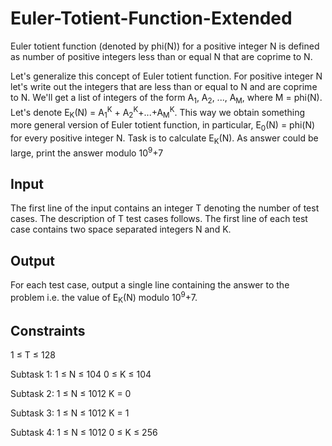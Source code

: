 # Euler-Totient-Function-Extended
Euler totient function (denoted by phi(N)) for a positive integer N is defined as number of positive integers less than or equal N that are coprime to N.

Let's generalize this concept of Euler totient function. For positive integer N let's write out the integers that are less than or equal to N and are coprime to N. We'll get a list of integers of the form A<sub>1</sub>, A<sub>2</sub>, ..., A<sub>M</sub>, where M = phi(N). Let's denote E<sub>K</sub>(N) = A<sub>1</sub><sup>K</sup> + A<sub>2</sub><sup>K</sup>+...+A<sub>M</sub><sup>K</sup>. This way we obtain something more general version of Euler totient function, in particular, E<sub>0</sub>(N) = phi(N) for every positive integer N.
Task is to calculate E<sub>K</sub>(N). As answer could be large, print the answer modulo 10<sup>9</sup>+7

## Input
The first line of the input contains an integer T denoting the number of test cases. The description of T test cases follows.
The first line of each test case contains two space separated integers N and K.

## Output
For each test case, output a single line containing the answer to the problem i.e. the value of E<sub>K</sub>(N) modulo 10<sup>9</sup>+7.

## Constraints
1 ≤ T ≤ 128

Subtask 1:
1 ≤ N ≤ 104
0 ≤ K ≤ 104

Subtask 2:
1 ≤ N ≤ 1012
K = 0

Subtask 3:
1 ≤ N ≤ 1012
K = 1

Subtask 4:
1 ≤ N ≤ 1012
0 ≤ K ≤ 256
